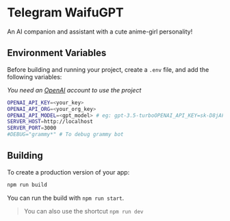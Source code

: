 # Telegram WaifuGPT

An AI companion and assistant with a cute anime-girl personality!

## Environment Variables

Before building and running your project, create a `.env` file, and add the following variables:

*You need an [OpenAI](https://platform.openai.com) account to use the project*

```sh
OPENAI_API_KEY=<your_key>
OPENAI_API_ORG=<your_org_key>
OPENAI_API_MODEL=<gpt_model> # eg: gpt-3.5-turboOPENAI_API_KEY=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
SERVER_HOST=http://localhost
SERVER_PORT=3000
#DEBUG="grammy*" # To debug grammy bot
```

## Building

To create a production version of your app:

```bash
npm run build
```

You can run the build with `npm run start`.

> You can also use the shortcut `npm run dev`

<!-- FUTURE

## Docker

To run the project using Docker:

Build the docker image

```bash
docker build . -t telegram-waifu-gpt
```

Run the docker detached from your console with the flag `-d`

```bash
docker run -d -p 3000:3000 telegram-waifu-gpt 
```

> You can also add a name to the docker using `--name <my-container-name>` -->